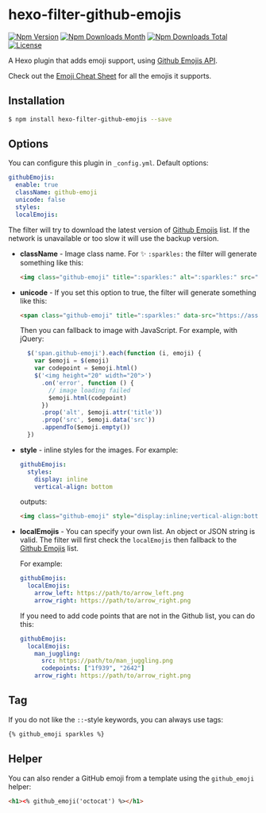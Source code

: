 # hexo-filter-github-emojis

[![Npm Version](https://img.shields.io/npm/v/hexo-filter-github-emojis.svg)](https://npmjs.org/package/hexo-filter-github-emojis)
[![Npm Downloads Month](https://img.shields.io/npm/dm/hexo-filter-github-emojis.svg)](https://npmjs.org/package/hexo-filter-github-emojis)
[![Npm Downloads Total](https://img.shields.io/npm/dt/hexo-filter-github-emojis.svg)](https://npmjs.org/package/hexo-filter-github-emojis)
[![License](https://img.shields.io/npm/l/hexo-filter-github-emojis.svg)](https://npmjs.org/package/hexo-filter-github-emojis)

A Hexo plugin that adds emoji support, using [Github Emojis API][ghemojis].

Check out the [Emoji Cheat Sheet](http://www.webpagefx.com/tools/emoji-cheat-sheet/) for all the emojis it supports.

## Installation

``` bash
$ npm install hexo-filter-github-emojis --save
```

## Options

You can configure this plugin in `_config.yml`. Default options:

``` yaml
githubEmojis:
  enable: true
  className: github-emoji
  unicode: false
  styles:
  localEmojis:
```

The filter will try to download the latest version of [Github Emojis][ghemojis] list. If the network is unavailable or too slow it will use the backup version.

- **className** - Image class name. For :sparkles: `:sparkles:` the filter will generate something like this:

  ```html
  <img class="github-emoji" title=":sparkles:" alt=":sparkles:" src="https://assets-cdn.github.com/images/icons/emoji/unicode/2728.png" height="20" width="20">
  ```

- **unicode** - If you set this option to true, the filter will generate something like this:

  ```html
  <span class="github-emoji" title=":sparkles:" data-src="https://assets-cdn.github.com/images/icons/emoji/unicode/2728.png">&#x2728;</span>
  ```
  Then you can fallback to image with JavaScript. For example, with jQuery:

  ```javascript
    $('span.github-emoji').each(function (i, emoji) {
      var $emoji = $(emoji)
      var codepoint = $emoji.html()
      $('<img height="20" width="20">')
        .on('error', function () {
          // image loading failed
          $emoji.html(codepoint)
        })
        .prop('alt', $emoji.attr('title'))
        .prop('src', $emoji.data('src'))
        .appendTo($emoji.empty())
    })
  ```

- **style** - inline styles for the images. For example:

  ```yaml
  githubEmojis:
    styles:
      display: inline
      vertical-align: bottom
  ```

  outputs:

  ```html
  <img class="github-emoji" style="display:inline;vertical-align:bottom" ...>
  ```

- **localEmojis** - You can specify your own list. An object or JSON string is valid. The filter will first check the `localEmojis` then fallback to the [Github Emojis][ghemojis] list.

  For example:

  ```yaml
  githubEmojis:
    localEmojis:
      arrow_left: https://path/to/arrow_left.png
      arrow_right: https://path/to/arrow_right.png
  ```

  If you need to add code points that are not in the Github list, you can do this:

  ```yaml
  githubEmojis:
    localEmojis:
      man_juggling:
        src: https://path/to/man_juggling.png
        codepoints: ["1f939", "2642"]
      arrow_right: https://path/to/arrow_right.png
  ```

## Tag

If you do not like the `::`-style keywords, you can always use tags:

```html
{% github_emoji sparkles %}
```

## Helper

You can also render a GitHub emoji from a template using the `github_emoji` helper:

```html
<h1><% github_emoji('octocat') %></h1>
```

[ghemojis]: https://api.github.com/emojis
